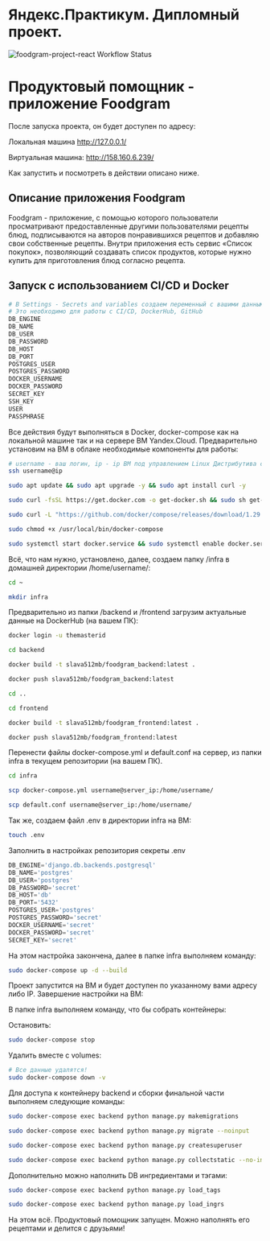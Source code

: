# Яндекс.Практикум. Дипломный проект.
![foodgram-project-react Workflow Status](https://github.com/slava512mb/foodgram-project-react/actions/workflows/foodgram_workflow.yml/badge.svg?branch=master&event=push)
# Продуктовый помощник - приложение Foodgram

После запуска проекта, он будет доступен по адресу: 

Локальная машина http://127.0.0.1/

Виртуальная машина: http://158.160.6.239/

Как запустить и посмотреть в действии описано ниже.

## Описание приложения Foodgram
Foodgram - приложение, с помощью которого пользователи просматривают предоставленные другими пользователями рецепты блюд, подписываются на авторов понравившихся рецептов и добавляю свои собственные рецепты.
Внутри приложения есть сервис «Список покупок», позволяющий создавать список продуктов, которые нужно купить для приготовления блюд согласно рецепта.

## Запуск с использованием CI/CD и Docker

```bash
# В Settings - Secrets and variables создаем переменный с вашими данными
# Это необходимо для работы с CI/CD, DockerHub, GitHub
DB_ENGINE
DB_NAME
DB_USER
DB_PASSWORD
DB_HOST
DB_PORT
POSTGRES_USER
POSTGRES_PASSWORD
DOCKER_USERNAME
DOCKER_PASSWORD
SECRET_KEY
SSH_KEY
USER
PASSPHRASE
```

Все действия будут выполняться в Docker, docker-compose как на локальной машине так и на сервере ВМ Yandex.Cloud.
Предварительно установим на ВМ в облаке необходимые компоненты для работы:

```bash
# username - ваш логин, ip - ip ВМ под управлением Linux Дистрибутива с пакетной базой deb.
ssh username@ip
```

```bash
sudo apt update && sudo apt upgrade -y && sudo apt install curl -y
```

```bash
sudo curl -fsSL https://get.docker.com -o get-docker.sh && sudo sh get-docker.sh && sudo rm get-docker.sh
```

```bash
sudo curl -L "https://github.com/docker/compose/releases/download/1.29.2/docker-compose-$(uname -s)-$(uname -m)" -o /usr/local/bin/docker-compose
```

```bash
sudo chmod +x /usr/local/bin/docker-compose
```

```bash
sudo systemctl start docker.service && sudo systemctl enable docker.service
```

Всё, что нам нужно, установлено, далее, создаем папку /infra в домашней директории /home/username/:

```bash
cd ~
```

```bash
mkdir infra
```

Предварительно из папки /backend и /frontend загрузим актуальные данные на DockerHub (на вашем ПК):

```bash
docker login -u themasterid
```

```bash
cd backend
```

```bash
docker build -t slava512mb/foodgram_backend:latest .
```

```bash
docker push slava512mb/foodgram_backend:latest
```

```bash
cd ..
```

```bash
cd frontend
```

```bash
docker build -t slava512mb/foodgram_frontend:latest .
```

```bash
docker push slava512mb/foodgram_frontend:latest
```

Перенести файлы docker-compose.yml и default.conf на сервер, из папки infra в текущем репозитории (на вашем ПК).

```bash
cd infra
```

```bash
scp docker-compose.yml username@server_ip:/home/username/
```

```bash
scp default.conf username@server_ip:/home/username/
```

Так же, создаем файл .env в директории infra на ВМ:

```bash
touch .env
```

Заполнить в настройках репозитория секреты .env

```python
DB_ENGINE='django.db.backends.postgresql'
DB_NAME='postgres'
DB_USER='postgres'
DB_PASSWORD='secret'
DB_HOST='db'
DB_PORT='5432' 
POSTGRES_USER='postgres'
POSTGRES_PASSWORD='secret'
DOCKER_USERNAME='secret'
DOCKER_PASSWORD='secret'
SECRET_KEY='secret'
```

На этом настройка закончена, далее в папке infra выполняем команду:

```bash
sudo docker-compose up -d --build
```

Проект запустится на ВМ и будет доступен по указанному вами адресу либо IP. Завершение настройки на ВМ:

В папке infra выполняем команду, что бы собрать контейнеры:

Остановить: 

```bash
sudo docker-compose stop
```

Удалить вместе с volumes:

```bash
# Все данные удалятся!
sudo docker-compose down -v
``` 

Для доступа к контейнеру backend и сборки финальной части выполняем следующие команды:

```bash
sudo docker-compose exec backend python manage.py makemigrations
```

```bash
sudo docker-compose exec backend python manage.py migrate --noinput
```

```bash
sudo docker-compose exec backend python manage.py createsuperuser
```

```bash
sudo docker-compose exec backend python manage.py collectstatic --no-input
```

Дополнительно можно наполнить DB ингредиентами и тэгами:

```bash
sudo docker-compose exec backend python manage.py load_tags
```

```bash
sudo docker-compose exec backend python manage.py load_ingrs
```

На этом всё. Продуктовый помощник запущен. Можно наполнять его рецептами и делится с друзьями!